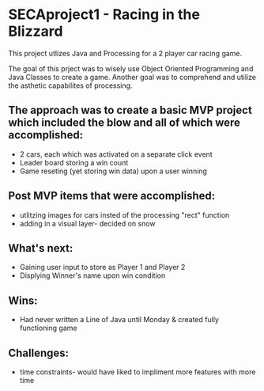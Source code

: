 # SECAproject1 - Racing in the Blizzard

This project utlizes Java and Processing for a 2 player car racing game.

The goal of this prject was to wisely use Object Oriented Programming and Java Classes to create a game.  Another goal was to comprehend and utilize the asthetic capabilites of processing.

## The approach was to create a basic MVP project which included the blow and all of which were accomplished:
* 2 cars, each which was activated on a separate click event
* Leader board storing a win count
* Game reseting (yet storing win data) upon a user winning

## Post MVP items that were accomplished:
* utlitzing images for cars insted of the processing "rect" function
* adding in a visual layer- decided on snow


## What's next:
* Gaining user input to store as Player 1 and Player 2
* Displying Winner's name upon win condition


## Wins:
* Had never written a Line of Java until Monday & created fully functioning game


## Challenges:
* time constraints- would have liked to impliment more features with more time
